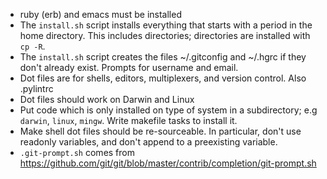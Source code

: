 * ruby (erb) and emacs must be installed
* The `install.sh` script installs everything that starts with a period in the home directory.  This includes directories; directories are installed with `cp -R`.
* The `install.sh` script creates the files ~/.gitconfig and ~/.hgrc if they don't already exist.  Prompts for username and email.
* Dot files are for shells, editors, multiplexers, and version control.  Also .pylintrc
* Dot files should work on Darwin and Linux
* Put code which is only installed on type of system in a subdirectory; e.g `darwin`, `linux`, `mingw`.  Write makefile tasks to install it.
* Make shell dot files should be re-sourceable.  In particular, don't use readonly variables, and don't append to a preexisting variable.
* `.git-prompt.sh` comes from https://github.com/git/git/blob/master/contrib/completion/git-prompt.sh
